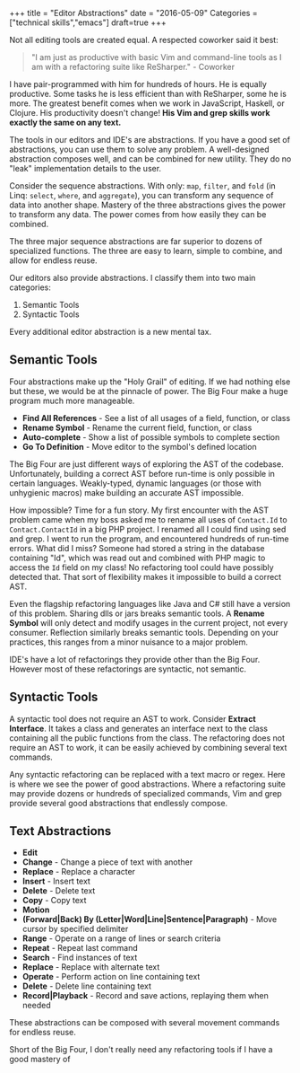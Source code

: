+++
title = "Editor Abstractions"
date = "2016-05-09"
Categories = ["technical skills","emacs"]
draft=true
+++

Not all editing tools are created equal. A respected coworker said it best:

> "I am just as productive with basic Vim and command-line tools as I am with a
> refactoring suite like ReSharper." - Coworker

I have pair-programmed with him for hundreds of hours. He is equally productive.
Some tasks he is less efficient than with ReSharper, some he is more. The
greatest benefit comes when we work in JavaScript, Haskell, or Clojure. His
productivity doesn't change! **His Vim and grep skills work exactly the same on
any text.**

The tools in our editors and IDE's are abstractions. If you have a good set of
abstractions, you can use them to solve any problem. A well-designed abstraction
composes well, and can be combined for new utility. They do no "leak"
implementation details to the user.

Consider the sequence abstractions. With only: ```map```, ```filter```, and
```fold``` (in Linq: ```select```, ```where```, and ```aggregate```), you can
transform any sequence of data into another shape. Mastery of the three
abstractions gives the power to transform any data. The power comes from how
easily they can be combined.

The three major sequence abstractions are far superior to dozens of specialized
functions. The three are easy to learn, simple to combine, and allow for endless
reuse.

Our editors also provide abstractions. I classify them into two main categories:

1. Semantic Tools
2. Syntactic Tools

Every additional editor abstraction is a new mental tax.

## Semantic Tools

Four abstractions make up the "Holy Grail" of editing. If we had nothing else
but these, we would be at the pinnacle of power. The Big Four make a huge
program much more manageable. 

* **Find All References** - See a list of all usages of a field, function, or class
* **Rename Symbol** - Rename the current field, function, or class
* **Auto-complete** - Show a list of possible symbols to complete section
* **Go To Definition** - Move editor to the symbol's defined location

The Big Four are just different ways of exploring the AST of the codebase.
Unfortunately, building a correct AST before run-time is only possible in
certain languages. Weakly-typed, dynamic languages (or those with unhygienic
macros) make building an accurate AST impossible.

How impossible? Time for a fun story. My first encounter with the AST problem
came when my boss asked me to rename all uses of ```Contact.Id``` to
```Contact.ContactId``` in a big PHP project. I renamed all I could find using
sed and grep. I went to run the program, and encountered hundreds of run-time
errors. What did I miss? Someone had stored a string in the database containing
"Id", which was read out and combined with PHP magic to access the ```Id```
field on my class! No refactoring tool could have possibly detected that. That
sort of flexibility makes it impossible to build a correct AST.

Even the flagship refactoring languages like Java and C# still have a version of
this problem. Sharing dlls or jars breaks semantic tools. A **Rename Symbol**
will only detect and modify usages in the current project, not every consumer.
Reflection similarly breaks semantic tools. Depending on your practices, this
ranges from a minor nuisance to a major problem.

  <!-- In the last decade, several IDE's have added plugins that can build an AST from -->
  <!-- PHP, Python, Ruby, JavaScript, Clojure, etc. While incomplete by nature, these -->
  <!-- at least provide some modest functionality. -->
<!-- While I would never want to take over a huge codebase without the Big Four, I have lately come to rely on them less and less. -->

IDE's have a lot of refactorings they provide other than the Big Four. However
most of these refactorings are syntactic, not semantic.

## Syntactic Tools

A syntactic tool does not require an AST to work. Consider **Extract
Interface**. It takes a class and generates an interface next to the class
containing all the public functions from the class. The refactoring does not
require an AST to work, it can be easily achieved by combining several text
commands.

Any syntactic refactoring can be replaced with a text macro or regex. Here is
where we see the power of good abstractions. Where a refactoring suite may
provide dozens or hundreds of specialized commands, Vim and grep provide several
good abstractions that endlessly compose.

## Text Abstractions

* **Edit**
 * **Change** - Change a piece of text with another
 * **Replace** - Replace a character
 * **Insert** - Insert text
 * **Delete** - Delete text
 * **Copy** - Copy text
* **Motion**
 * **(Forward|Back) By (Letter|Word|Line|Sentence|Paragraph)** - Move cursor by
   specified delimiter
 * **Range** - Operate on a range of lines or search criteria
* **Repeat** - Repeat last command
* **Search** - Find instances of text
 * **Replace** - Replace with alternate text
 * **Operate** - Perform action on line containing text
 * **Delete** - Delete line containing text
* **Record|Playback** - Record and save actions, replaying them when needed

These abstractions can be composed with several movement commands for endless
reuse.

Short of the Big Four, I don't really need any refactoring tools if I have a
good mastery of 

<!-- The more I watch Patrick work, the more I realize how much mental and muscle -->
<!-- memory I have built up around "Visual Studio"-only abstractions. -->

<!-- Our editing tools are also abstractions. We memorize commands to perform -->
<!-- actions, disregarding the underlying implementation. -->

<!-- I have found that if you have a good set of abstractions for editing code, you -->
<!-- can be very productive across lots of languages and frameworks. -->
